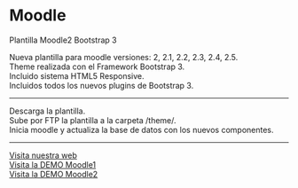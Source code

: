 Moodle
======

Plantilla Moodle2 Bootstrap 3<br>

Nueva plantilla para moodle versiones: 2, 2.1, 2.2, 2.3, 2.4, 2.5.<br>
Theme realizada con el Framework Bootstrap 3.<br>
Incluido sistema HTML5 Responsive.<br>
Incluidos todos los nuevos plugins de Bootstrap 3.<br>


----
Descarga la plantilla.<br>
Sube por FTP la plantilla a la carpeta /theme/.<br>
Inicia moodle y actualiza la base de datos con los nuevos componentes.<br>


----
<a href="http://lmgarrido.es">Visita nuestra web</a><br>
<a href="http://lmg.comeze.com">Visita la DEMO Moodle1</a><br>
<a href="http://lmgarrido.es/moodle/">Visita la DEMO Moodle2</a>
